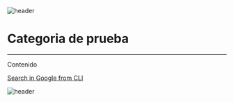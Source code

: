 
![header](/Tutoriales-IFC/assets/header.png)

# Categoria de prueba

___

Contenido
     
     


[ Search in Google from CLI ](https://ubmi-ifc.github.io/Tutoriales-IFC/test/goocli)

![header](/Tutoriales-IFC/assets/header.png)

